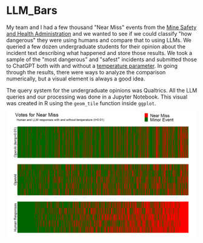# LLM_Bars

My team and I had a few thousand "Near Miss" events from the [Mine Safety and Health Administration](https://www.msha.gov/) and we wanted to see if we could classify "how dangerous" they were using humans and compare that to using LLMs. We queried a few dozen undergraduate students for their opinion about the incident text describing what happened and store those results. We took a sample of the "most dangerous" and "safest" incidents and submitted those to ChatGPT both with and without a [temperature parameter](https://platform.openai.com/docs/api-reference/audio/createTranscription#audio-createtranscription-temperature). In going through the results, there were ways to analyze the comparison numerically, but a visual element is always a good idea.

The query system for the undergraduate opinions was Qualtrics. All the LLM queries and our processing was done in a Jupyter Notebook. This visual was created in R using the `geom_tile` function inside `ggplot`.


![near miss results compared to human judges](https://github.com/bhollan/LLM_Bars/blob/26bc83e9ba199f06a58d6773e7ac23d798f55543/near_miss_bars.png)

